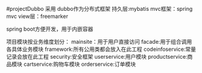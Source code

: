 #projectDubbo
采用 dubbo作为分布式框架
持久层:mybatis
mvc框架：spring mvc
view层：freemarker


spring boot方便开发，用于内嵌容器

项目模块按业务维度划分：
mainsite：用于用户直接访问
facade:用于组合调用各具体业务模块
framework:所有公用类都会放入在此工程
codeinfoservice:常量记录会放在此工程
security:安全框架
userservice:用户模块
productservice:商品模块
cartservice:购物车模块
orderservice:订单模块